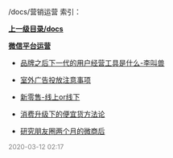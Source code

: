 /docs/营销运营 索引：


**[上一级目录/docs](/docs/index.md)**

**[微信平台运营](/docs/营销运营/微信平台运营/index.md)**

- [品牌之后下一代的用户经营工具是什么-李叫兽](/docs/营销运营/品牌之后下一代的用户经营工具是什么-李叫兽.md)

- [室外广告投放注意事项](/docs/营销运营/室外广告投放注意事项.md)

- [新零售-线上or线下](/docs/营销运营/新零售-线上or线下.md)

- [消费升级下的便宜货方法论](/docs/营销运营/消费升级下的便宜货方法论.md)

- [研究朋友圈两个月的微商后](/docs/营销运营/研究朋友圈两个月的微商后.md)


<font size=2 color='grey'> 2020-03-12 02:17 </font>